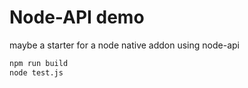 
# Node-API demo

maybe a starter for a node native addon using node-api

```sh
npm run build
node test.js
```
